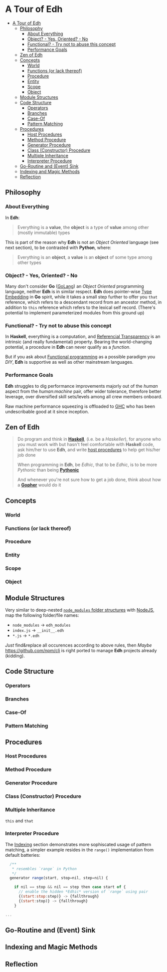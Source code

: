 # A Tour of Edh

- [A Tour of Edh](#a-tour-of-edh)
  - [Philosophy](#philosophy)
    - [About Everything](#about-everything)
    - [Object? - Yes, Oriented? - No](#object---yes-oriented---no)
    - [Functional? - Try not to abuse this concept](#functional---try-not-to-abuse-this-concept)
    - [Performance Goals](#performance-goals)
  - [Zen of Edh](#zen-of-edh)
  - [Concepts](#concepts)
    - [World](#world)
    - [Functions (or lack thereof)](#functions-or-lack-thereof)
    - [Procedure](#procedure)
    - [Entity](#entity)
    - [Scope](#scope)
    - [Object](#object)
  - [Module Structures](#module-structures)
  - [Code Structure](#code-structure)
    - [Operators](#operators)
    - [Branches](#branches)
    - [Case-Of](#case-of)
    - [Pattern Matching](#pattern-matching)
  - [Procedures](#procedures)
    - [Host Procedures](#host-procedures)
    - [Method Procedure](#method-procedure)
    - [Generator Procedure](#generator-procedure)
    - [Class (Constructor) Procedure](#class-constructor-procedure)
    - [Multiple Inheritance](#multiple-inheritance)
    - [Interpreter Procedure](#interpreter-procedure)
  - [Go-Routine and (Event) Sink](#go-routine-and-event-sink)
  - [Indexing and Magic Methods](#indexing-and-magic-methods)
  - [Reflection](#reflection)

## Philosophy

### About Everything

In **Edh**:

> Everything is a **value**,
> the **object** is a type of **value** among other (mostly immutable)
> types

This is part of the reason why **Edh** is not an _Object Oriented_
language (see next section), to be contrasted with **Python**, where:

> Everything is an **object**,
> a **value** is an **object** of some type among other types

### Object? - Yes, Oriented? - No

Many don't consider **Go** ([GoLang](https://golang.org)) an
_Object Oriented_ programming language, neither **Edh** is in similar
respect. **Edh** does pointer-wise
[Type Embedding](https://go101.org/article/type-embedding.html)
in **Go** spirit, while it takes a small step further to offer you
`that` reference, which refers to a descendant record from an ancestor
method, in addition to `this` reference which refers to the lexical
self record. (There's potential to implement parameterized modules
from this ground up)

### Functional? - Try not to abuse this concept

In **Haskell**, everything is a computation, and
[Referencial Transparency](https://wiki.haskell.org/Referential_transparency)
is an intrinsic (and really fundamental) property. Bearing the
world-changing potential, a procedure in **Edh** can never qualify
as a _function_.

But if you ask about
[Functional programming](https://www.geeksforgeeks.org/functional-programming-paradigm/)
as a possible paradigm you _DIY_, **Edh** is supportive as well as
other mainstream languages.

### Performance Goals

**Edh** struggles to dig performance improvements majorly out of the
_human_ aspect from the _human:machine_ pair, offer wider tolerance,
therefore better leverage, over diversified skill sets/levels among
all crew members onboard.

Raw machine performance squeezing is offloaded to
[GHC](https://wiki.haskell.org/GHC) who has been undescribable good
at it since inception.

## Zen of Edh

> Do program and think in [**Haskell**](https://www.haskell.org), (i.e.
> be a _Haskeller_), for anyone who you must work with but hasn't feel
> comfortable with **Haskell** code, ask him/her to use **Edh**, and
> write [host procedures](#host-procedures) to help get his/her job done
>
> When programming in **Edh**, be _Edhic_, that to be _Edhic_, is
> to be more _Pythonic_ than being
> [**Pythonic**](https://www.python.org/dev/peps/pep-0020)
>
> And whenever you're not sure how to get a job done, think
> about how a [**Gopher**](https://blog.golang.org/gopher) would do it

## Concepts

### World

### Functions (or lack thereof)

### Procedure

### Entity

### Scope

### Object

## Module Structures

Very similar to deep-nested
[`node_modules` folder structures](https://nodejs.org/api/modules.html#modules_loading_from_node_modules_folders)
with [NodeJS](https://nodejs.org), map the following folder/file names:

- `node_modules` -> `edh_modules`
- `index.js` -> `__init__.edh`
- `*.js` -> `*.edh`

_Just_ find&replace all occurences according to above rules, then
_Maybe_ https://github.com/npm/cli is right ported to manage **Edh**
projects already (kidding).

## Code Structure

### Operators

### Branches

### Case-Of

### Pattern Matching

## Procedures

### Host Procedures

### Method Procedure

### Generator Procedure

### Class (Constructor) Procedure

### Multiple Inheritance

`this` and `that`

### Interpreter Procedure

The [Indexing](#indexing-and-magic-methods) section demonstrates
more sophiscated usage of pattern matching, a simpler example
resides in the `range()` implementation from default batteries:

```javascript
  /**
   * resembles `range` in Python
   */
  generator range(start, stop=nil, step=nil) {

    if nil == stop && nil == step then case start of {
      // enable the hidden *Edhic* version of `range` using pair
      {(start:stop:step)} -> {fallthrough}
      {(start:stop)} -> {fallthrough}
    }

...
```

## Go-Routine and (Event) Sink

## Indexing and Magic Methods

## Reflection
